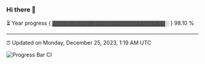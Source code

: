 ### Hi there 👋

⏳ Year progress { ▓▓▓▓▓▓▓▓▓▓▓▓▓▓▓▓▓▓▓▓▓▓▓▓▓▓▓▓▓░ } 98.10 %

---

⏰ Updated on Monday, December 25, 2023, 1:19 AM UTC

![Progress Bar CI](https://github.com/arthurbuhl/arthurbuhl/workflows/Progress%20Bar%20CI/badge.svg)
